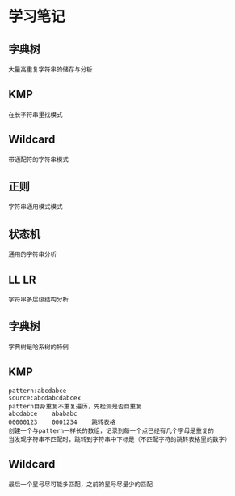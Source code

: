 # 学习笔记
## 字典树
    大量高重复字符串的储存与分析
## KMP
    在长字符串里找模式
## Wildcard
    带通配符的字符串模式
## 正则
    字符串通用模式模式
## 状态机
    通用的字符串分析
## LL LR
    字符串多层级结构分析


## 字典树
    字典树是哈系树的特例
## KMP
    pattern:abcdabce
    source:abcdabcdabcex
    pattern自身重复不重复遍历，先检测是否自重复
    abcdabce    abababc
    00000123    0001234    跳转表格
    创建一个与pattern一样长的数组，记录到每一个点已经有几个字母是重复的
    当发现字符串不匹配时，跳转到字符串中下标是（不匹配字符的跳转表格里的数字）
## Wildcard 
    最后一个星号尽可能多匹配，之前的星号尽量少的匹配